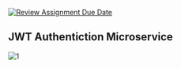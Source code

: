 [![Review Assignment Due Date](https://classroom.github.com/assets/deadline-readme-button-24ddc0f5d75046c5622901739e7c5dd533143b0c8e959d652212380cedb1ea36.svg)](https://classroom.github.com/a/q1h6KHFe)

## JWT Authentiction Microservice 

![1](https://user-images.githubusercontent.com/77115883/236470380-46737303-7ed4-4eeb-aea4-417b1a8ecb5c.jpg)
